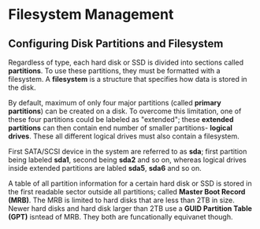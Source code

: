 # Filesystem Management

## Configuring Disk Partitions and Filesystem
Regardless of type, each hard disk or SSD is divided into sections called **partitions**. To use these partitions, they must be formatted with a filesystem. A **filesystem** is a structure that specifies how data is stored in the disk.

By default, maximum of only four major partitions (called **primary partitions**) can be created on a disk. To overcome this limitation, one of these four partitions could be labeled as "extended"; these **extended partitions** can then contain end number of smaller partitions- **logical drives**. These all different logical drives must also contain a filesystem.

First SATA/SCSI device in the system are referred to as **sda**; first partition being labeled **sda1**, second being **sda2** and so on, whereas logical drives inside extended partitions are labled **sda5**, **sda6** and so on.

A table of all partition information for a certain hard disk or SSD is stored in the first readable sector outside all partitions; called **Master Boot Record (MRB)**. The MRB is limited to hard disks that are less than 2TB in size. Newer hard disks and hard disk larger than 2TB use a **GUID Partition Table (GPT)** isntead of MRB. They both are funcationally equivanet though.

